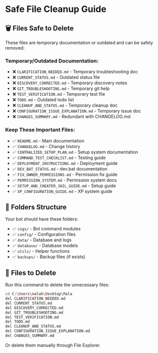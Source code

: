 # Safe File Cleanup Guide

## 🗑️ Files Safe to Delete

These files are temporary documentation or outdated and can be safely removed:

### **Temporary/Outdated Documentation:**
- ❌ `CLARIFICATION_NEEDED.md` - Temporary troubleshooting doc
- ❌ `CURRENT_STATUS.md` - Outdated status file
- ❌ `DISCOVERY_CORRECTED.md` - Temporary discovery notes
- ❌ `GIT_TROUBLESHOOTING.md` - Temporary git help
- ❌ `TEST_VERIFICATION.md` - Temporary test file
- ❌ `TODO.md` - Outdated todo list
- ❌ `CLEANUP_AND_STATUS.md` - Temporary cleanup doc
- ❌ `CONFIGURATION_ISSUE_EXPLANATION.md` - Temporary issue doc
- ❌ `CHANGES_SUMMARY.md` - Redundant with CHANGELOG.md

### **Keep These Important Files:**
- ✅ `README.md` - Main documentation
- ✅ `CHANGELOG.md` - Change history
- ✅ `CENTRALIZED_SETUP_PLAN.md` - Setup system documentation
- ✅ `COMMAND_TEST_CHECKLIST.md` - Testing guide
- ✅ `DEPLOYMENT_INSTRUCTIONS.md` - Deployment guide
- ✅ `DEV_BAT_STATUS.md` - dev.bat documentation
- ✅ `FIX_OWNER_PERMISSIONS.md` - Permission fix guide
- ✅ `PERMISSION_SYSTEM.md` - Permission system docs
- ✅ `SETUP_AND_CHEATER_JAIL_GUIDE.md` - Setup guide
- ✅ `XP_CONFIGURATION_GUIDE.md` - XP system guide

## 📁 Folders Structure

Your bot should have these folders:
- ✅ `cogs/` - Bot command modules
- ✅ `config/` - Configuration files
- ✅ `data/` - Database and logs
- ✅ `database/` - Database models
- ✅ `utils/` - Helper functions
- ✅ `backups/` - Backup files (if exists)

## 🔧 Files to Delete

Run this command to delete the unnecessary files:
```bash
cd C:\Users\malak\Desktop\Mala
del CLARIFICATION_NEEDED.md
del CURRENT_STATUS.md
del DISCOVERY_CORRECTED.md
del GIT_TROUBLESHOOTING.md
del TEST_VERIFICATION.md
del TODO.md
del CLEANUP_AND_STATUS.md
del CONFIGURATION_ISSUE_EXPLANATION.md
del CHANGES_SUMMARY.md
```

Or delete them manually through File Explorer.